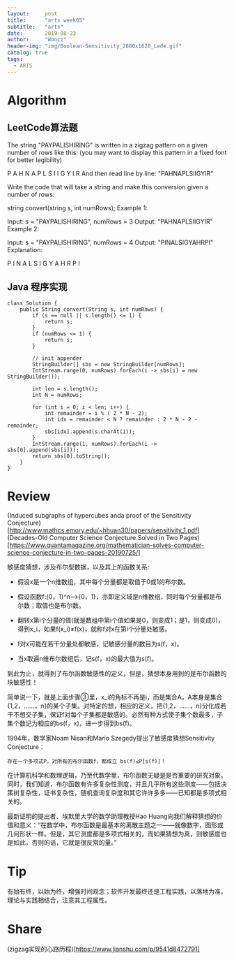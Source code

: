```yaml
---
layout:     post
title:      "arts week05"
subtitle:   "arts"
date:       2019-08-23
author:     "Woncz"
header-img: "img/Boolean-Sensitivity_2880x1620_Lede.gif"
catalog: true
tags:
  - ARTS
---
```


# Algorithm

## LeetCode算法题
The string "PAYPALISHIRING" is written in a zigzag pattern on a given number of rows like this: (you may want to display this pattern in a fixed font for better legibility)

P   A   H   N
A P L S I I G
Y   I   R
And then read line by line: "PAHNAPLSIIGYIR"

Write the code that will take a string and make this conversion given a number of rows:

string convert(string s, int numRows);
Example 1:

Input: s = "PAYPALISHIRING", numRows = 3
Output: "PAHNAPLSIIGYIR"
Example 2:

Input: s = "PAYPALISHIRING", numRows = 4
Output: "PINALSIGYAHRPI"
Explanation:

P     I    N
A   L S  I G
Y A   H R
P     I


## Java 程序实现
```
class Solution {
    public String convert(String s, int numRows) {
        if (s == null || s.length() <= 1) {
            return s;
        }
        if (numRows <= 1) {
            return s;
        }

        // init appender
        StringBuilder[] sbs = new StringBuilder[numRows];
        IntStream.range(0, numRows).forEach(i -> sbs[i] = new StringBuilder());

        int len = s.length();
        int N = numRows;

        for (int i = 0; i < len; i++) {
            int remainder = i % ( 2 * N - 2);
            int idx = remainder < N ? remainder : 2 * N - 2 - remainder;
            sbs[idx].append(s.charAt(i));
        }
        IntStream.range(1, numRows).forEach(i -> sbs[0].append(sbs[i]));
        return sbs[0].toString();
    }
}
```

# Review
(Induced subgraphs of hypercubes anda proof of the Sensitivity Conjecture)[http://www.mathcs.emory.edu/~hhuan30/papers/sensitivity_1.pdf]
(Decades-Old Computer Science Conjecture Solved in Two Pages)[https://www.quantamagazine.org/mathematician-solves-computer-science-conjecture-in-two-pages-20190725/]

敏感度猜想，涉及布尔型数据，以及其上的函数关系:

- 假设x是一个n维数组，其中每个分量都是取值于0或1的布尔数。

- 假设函数f:{0，1}^n—>{0，1}，亦即定义域是n维数组，同时每个分量都是布尔数；取值也是布尔数。

- 翻转x第i个分量的值(就是数组中第i个值如果是0，则变成1；是1，则变成0)，得到x_i，如果f(x_i)≠f(x)，就称f对x在第i个分量处敏感。

- f对x可能在若干分量处都敏感，记敏感分量的数目为s(f，x)。

- 当x取遍n维布尔数组后，记s(f，x)的最大值为s(f)。

到此为止，就得到了布尔函数敏感性的定义，但是，猜想本身用到的是布尔函数的块敏感性！

简单说一下，就是上面步骤③里，x_i的角标不再是i，而是集合A，A本身是集合{1,2，……，n}的某个子集。对特定的想，相应的定义，把{1,2，……，n}分化成若干不想交子集，保证f对每个子集都是敏感的。必然有种方式使子集个数最多，子集个数记为相应的bs(f，x)，进一步得到bs(f)。

1994年，数学家Noam Nisan和Mario Szegedy提出了敏感度猜想Sensitivity Conjecture：

```
存在一个多项式P，对所有的布尔函数f，都成立 bs(f)≤P[s(f)]！
```

在计算机科学和数理逻辑，乃至代数学里，布尔函数无疑是是否重要的研究对象。同时，我们知道，布尔函数有许多复杂性测度，并且几乎所有这些测度——包括决策树复杂性，证书复杂性，随机查询复杂度和其它许许多多——已知都是多项式相关的。

最新证明的提出者、埃默里大学的数学助理教授Hao Huang向我们解释猜想的价值和意义：“在数学中，布尔函数是最基本的离散主题之一——就像数字，图形或几何形状一样。但是，其它测度都是多项式相关的，而如果猜想为真，则敏感度也是如此，否则的话，它就是很反常的量。”

# Tip
有始有终，以始为终，增强时间观念；软件开发最终还是工程实践，以落地为准，理论与实践相结合，注意其工程属性。

# Share
(zigzag实现的心路历程)[https://www.jianshu.com/p/9541d8472791]
